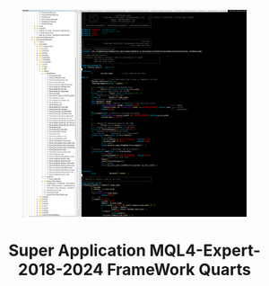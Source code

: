 <p align="center">
<a href="" target="_blank"><img src="Screenshot (50).png" width="400" alt="Super Application MQL4-Expert-2018-2024 FrameWork Quarts">
</a></p>
<h1 align="center">Super Application MQL4-Expert-2018-2024 FrameWork Quarts</h1>
